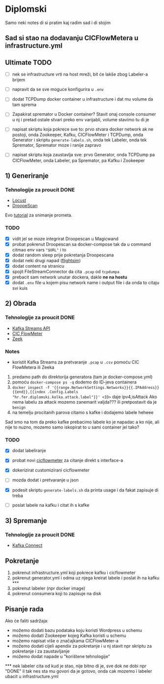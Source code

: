 # Diplomski
Samo neki notes di si pratim kaj radim sad i di stojim

## Sad si stao na dodavanju CICFlowMetera u infrastructure.yml

## Ultimate TODO
- [ ] nek se infrastructure vrti na host mreži, bit će lakše zbog Labeler-a brijem
- [ ] napravit da se sve moguce konfigurira u `.env`
- [ ] dodat TCPDump docker container u infrastructure i dat mu volume da tam sprema
- [ ] Zapakirat spremator u Docker container? Stavit onaj console consumer u nj i pretad ostale stvari preko env varijabli, volume stavimo tu di je
- [ ] napisat skriptu koja pokrece sve to: prvo stvara docker network ak ne postoji, onda Zookeeper, Kafku, CICFlowMeter i TCPDump, onda Generator i skriptu `generate-labels.sh`, onda tek Labeler, onda tek Spremator, Spremator moze i ranije zapravo
- [ ] napisat skriptu koja zaustavlja sve: prvo Generator, onda TCPDump pa CICFlowMeter, onda Labeler, pa Spremator, pa Kafku i Zookeeper


## 1) Generiranje
### Tehnologije za proucit DONE
- [Locust](https://locust.io/)
- [DroopeScan](https://github.com/SamJoan/droopescan)

Evo [tutorial](https://faun.pub/snooping-on-container-traffic-in-docker-compose-d34764a01276) za snimanje prometa. 

### TODO
- [x] vidit jel se moze integrirat Droopescan u Magicwand
- [x] probat pokrenut Droopescan sa docker-compose tak da u command citmao env vars `"$URL"` i to
- [x] dodat random sleep prije pokretanja Droopescana
- [x] dodat neki drugi napad ([flightsim](https://github.com/alphasoc/flightsim))
- [x] dodat content na stranicu
- [x] spojit FileStreamConnector da cita `.pcap` od `tcpdumpa`
- [x] prebacit sam network unutar dockera, dakle <b>ne na hostu</b>
- [x] dodat `.env` file u kojem pisu network name i output file i da onda to citaju svi kuis

## 2) Obrada
### Tehnologije za proucit DONE
- [Kafka Streams API](https://kafka.apache.org/documentation/streams/)
- [CIC FlowMeter](https://www.unb.ca/cic/research/applications.html#CICFlowMeter)
- [Zeek](https://docs.zeek.org/en/master/)

### Notes
- koristit Kafka Streams za pretvaranje `.pcap` u `.csv` pomoću CIC FlowMetera ili Zeeka
1) predamo path do direktorija generatora (tam je docker-compose.yml)
2) pomoću `docker-compose ps -q` dodemo do ID-jeva containera
3) ```docker inspect -f '{{range.NetworkSettings.Networks}}{{.IPAddress}}{{end}},{{index .Config.Labels "hr.fer.diplomski.kolka.attack.label"}}' <ID>``` daje ipv4,isAttack
Ako nema labelu za attack mozemo zanemarit valjda??? ili pretpostavit da je `benign`
4) na temelju procitanih parova citamo s kafke i dodajemo labele heheee


Sad smo na tom da preko kafke prebacimo labele ko je napadac a ko nije, ali nije to nuzno,
mozemo samo iskopirat to u sami container jel tako?

### TODO
- [x] dodat labeliranje
- [x] probat novi [cicflowmeter](https://github.com/datthinh1801/cicflowmeter/tree/main/src/cicflowmeter) za citanje direkt s interface-a
- [x] dokerizirat customizirani cicflowmeter
- [ ] mozda dodat i pretvaranje u json
- [x] podesit skriptu `generate-labels.sh` da printa usage i da fakat zapisuje di treba
- [ ] poslat labele na kafku i citat ih s kafke


## 3) Spremanje
### Tehnologije za proucit DONE
- [Kafka Connect](https://docs.confluent.io/platform/current/connect/index.html)

## Pokretanje
1) pokrenut infrastructure.yml koji pokrece kafku i cicflowmeter
2) pokrenut generator.yml i odma uz njega kreirat labele i poslat ih na kafku ***
3) pokrenut labeler (npr docker image)
4) pokrenut consumera koji to zapisuje na disk

## Pisanje rada
Ako će faliti sadržaja:
- možemo dodati bazu podataka koju koristi Wordpress u schemu
- možemo dodati Zookeeper kojeg Kafka koristi u schemu
- možemo napisat više o značajkama CICFlowMeter-a
- možemo dodati cijeli apendix za pokretanje i u nj stavit npr skriptu za pokretanje i za zaustavljanje
- možemo dodat napade u "korištene tehnologije"

*** nek labeler cita od kud je stao, nije bitno di je, sve dok ne dobi npr "DONE" il tak nes sta mu govori da je gotovo, onda cak mozemo i labeler ubacit u infrastructure.yml
